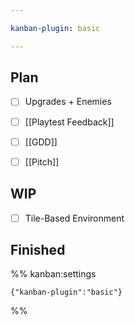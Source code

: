 ```yaml
---

kanban-plugin: basic

---
```


## Plan

- [ ] Upgrades + Enemies
- [ ] [[Playtest Feedback]]
- [ ] [[GDD]]
- [ ] [[Pitch]]


## WIP

- [ ] Tile-Based Environment


## Finished





%% kanban:settings
```
{"kanban-plugin":"basic"}
```
%%